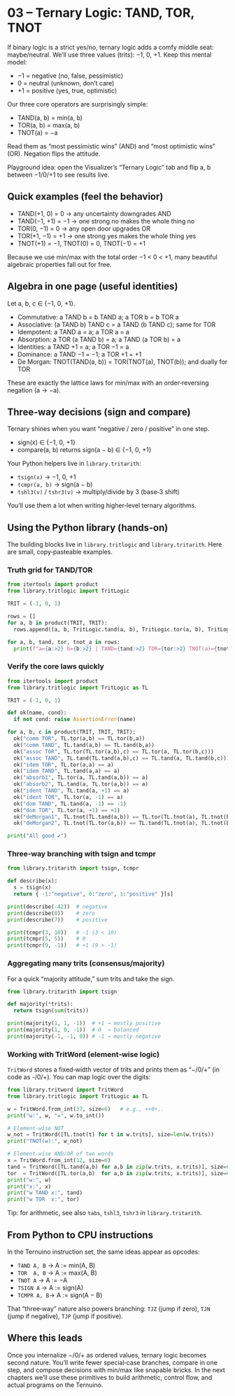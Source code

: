 # 03 – Ternary Logic: TAND, TOR, TNOT

If binary logic is a strict yes/no, ternary logic adds a comfy middle seat: maybe/neutral. We’ll use three values (trits): −1, 0, +1. Keep this mental model:

- −1 = negative (no, false, pessimistic)
- 0  = neutral (unknown, don’t care)
- +1 = positive (yes, true, optimistic)

Our three core operators are surprisingly simple:

- TAND(a, b) = min(a, b)
- TOR(a, b)  = max(a, b)
- TNOT(a)    = −a

Read them as “most pessimistic wins” (AND) and “most optimistic wins” (OR). Negation flips the attitude.

Playground idea: open the Visualizer’s “Ternary Logic” tab and flip a, b between −1/0/+1 to see results live.

## Quick examples (feel the behavior)

- TAND(+1, 0) = 0        → any uncertainty downgrades AND
- TAND(−1, +1) = −1      → one strong no makes the whole thing no
- TOR(0, −1) = 0         → any open door upgrades OR
- TOR(+1, −1) = +1       → one strong yes makes the whole thing yes
- TNOT(+1) = −1, TNOT(0) = 0, TNOT(−1) = +1

Because we use min/max with the total order −1 < 0 < +1, many beautiful algebraic properties fall out for free.

## Algebra in one page (useful identities)

Let a, b, c ∈ {−1, 0, +1}.

- Commutative: a TAND b = b TAND a; a TOR b = b TOR a
- Associative: (a TAND b) TAND c = a TAND (b TAND c); same for TOR
- Idempotent:  a TAND a = a; a TOR a = a
- Absorption:  a TOR (a TAND b) = a; a TAND (a TOR b) = a
- Identities:  a TAND +1 = a; a TOR −1 = a
- Dominance:   a TAND −1 = −1; a TOR +1 = +1
- De Morgan:   TNOT(TAND(a, b)) = TOR(TNOT(a), TNOT(b)); and dually for TOR

These are exactly the lattice laws for min/max with an order‑reversing negation (a → −a).

## Three‑way decisions (sign and compare)

Ternary shines when you want “negative / zero / positive” in one step.

- sign(x) ∈ {−1, 0, +1}
- compare(a, b) returns sign(a − b) ∈ {−1, 0, +1}

Your Python helpers live in `library.tritarith`:

- `tsign(x)` → −1, 0, +1
- `tcmpr(a, b)` → sign(a − b)
- `tshl3(v)` / `tshr3(v)` → multiply/divide by 3 (base‑3 shift)

You’ll use them a lot when writing higher‑level ternary algorithms.

## Using the Python library (hands‑on)

The building blocks live in `library.tritlogic` and `library.tritarith`. Here are small, copy‑pasteable examples.

### Truth grid for TAND/TOR

```python
from itertools import product
from library.tritlogic import TritLogic

TRIT = (-1, 0, 1)

rows = []
for a, b in product(TRIT, TRIT):
  rows.append((a, b, TritLogic.tand(a, b), TritLogic.tor(a, b), TritLogic.tnot(a)))

for a, b, tand, tor, tnot_a in rows:
  print(f"a={a:>2} b={b:>2} | TAND={tand:>2} TOR={tor:>2} TNOT(a)={tnot_a:>2}")
```

### Verify the core laws quickly

```python
from itertools import product
from library.tritlogic import TritLogic as TL

TRIT = (-1, 0, 1)

def ok(name, cond):
  if not cond: raise AssertionError(name)

for a, b, c in product(TRIT, TRIT, TRIT):
  ok("comm TOR", TL.tor(a,b) == TL.tor(b,a))
  ok("comm TAND", TL.tand(a,b) == TL.tand(b,a))
  ok("assoc TOR", TL.tor(TL.tor(a,b),c) == TL.tor(a, TL.tor(b,c)))
  ok("assoc TAND", TL.tand(TL.tand(a,b),c) == TL.tand(a, TL.tand(b,c)))
  ok("idem TOR", TL.tor(a,a) == a)
  ok("idem TAND", TL.tand(a,a) == a)
  ok("absorb1", TL.tor(a, TL.tand(a,b)) == a)
  ok("absorb2", TL.tand(a, TL.tor(a,b)) == a)
  ok("ident TAND", TL.tand(a, +1) == a)
  ok("ident TOR", TL.tor(a, -1) == a)
  ok("dom TAND", TL.tand(a, -1) == -1)
  ok("dom TOR", TL.tor(a, +1) == +1)
  ok("deMorgan1", TL.tnot(TL.tand(a,b)) == TL.tor(TL.tnot(a), TL.tnot(b)))
  ok("deMorgan2", TL.tnot(TL.tor(a,b)) == TL.tand(TL.tnot(a), TL.tnot(b)))

print("All good ✔")
```

### Three‑way branching with tsign and tcmpr

```python
from library.tritarith import tsign, tcmpr

def describe(x):
  s = tsign(x)
  return { -1:"negative", 0:"zero", 1:"positive" }[s]

print(describe(-42))  # negative
print(describe(0))    # zero
print(describe(7))    # positive

print(tcmpr(3, 10))   # -1 (3 < 10)
print(tcmpr(5, 5))    # 0
print(tcmpr(9, -1))   # +1 (9 > -1)
```

### Aggregating many trits (consensus/majority)

For a quick “majority attitude,” sum trits and take the sign.

```python
from library.tritarith import tsign

def majority(*trits):
  return tsign(sum(trits))

print(majority(1, 1, -1))  # +1 → mostly positive
print(majority(1, 0, -1))  # 0  → balanced
print(majority(-1, -1, 0)) # -1 → mostly negative
```

### Working with TritWord (element‑wise logic)

`TritWord` stores a fixed‑width vector of trits and prints them as “−/0/+” (in code as -/0/+). You can map logic over the digits:

```python
from library.tritword import TritWord
from library.tritlogic import TritLogic as TL

w = TritWord.from_int(37, size=6)   # e.g., ++0+..
print("w:", w, "=", w.to_int())

# Element‑wise NOT
w_not = TritWord([TL.tnot(t) for t in w.trits], size=len(w.trits))
print("TNOT(w):", w_not)

# Element‑wise AND/OR of two words
x = TritWord.from_int(12, size=6)
tand = TritWord([TL.tand(a,b) for a,b in zip(w.trits, x.trits)], size=6)
tor  = TritWord([TL.tor(a,b)  for a,b in zip(w.trits, x.trits)], size=6)
print("w:", w)
print("x:", x)
print("w TAND x:", tand)
print("w TOR  x:", tor)
```

Tip: for arithmetic, see also `tabs`, `tshl3`, `tshr3` in `library.tritarith`.

## From Python to CPU instructions

In the Ternuino instruction set, the same ideas appear as opcodes:

- `TAND A, B` → A := min(A, B)
- `TOR  A, B` → A := max(A, B)
- `TNOT A`    → A := −A
- `TSIGN A`   → A := sign(A)
- `TCMPR A, B`→ A := sign(A − B)

That “three‑way” nature also powers branching: `TJZ` (jump if zero), `TJN` (jump if negative), `TJP` (jump if positive).

## Where this leads

Once you internalize −/0/+ as ordered values, ternary logic becomes second nature. You’ll write fewer special‑case branches, compare in one step, and compose decisions with min/max like snapable bricks. In the next chapters we’ll use these primitives to build arithmetic, control flow, and actual programs on the Ternuino.
